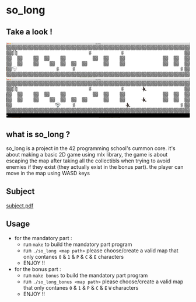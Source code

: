 # so_long

Take a look !
---------------
![mandatory_part](screenshot.png)
![bonus_part](screenshot_bonus.png)

what is so_long ?
-------------------
so_long is a project in the 42 programming school's cummon core. 
it's about making a basic 2D game using mlx library, the game is about escaping the map after taking all the collectibls when trying to avoid enemies if 
they exist (they actually exist in the bonus part). the player can move in the map using WASD keys  

Subject
---------------
[subject.pdf](en.subject.pdf)

Usage
-------
  * for the mandatory part :
      - run `make` to build the mandatory part program
      - run `./so_long <map path>` please choose/create a valid map that only contanes `0` & `1` & `P` & `C` & `E` characters 
      - ENJOY !!
  * for the bonus part :
      - run `make bonus` to build the mandatory part program
      - run `./so_long_bonus <map path>` please choose/create a valid map that only contanes `0` & `1` & `P` & `C` & `E` `W` characters 
      - ENJOY !!
